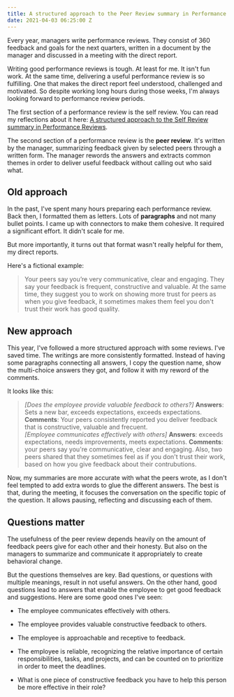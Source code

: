 ```yaml
---
title: A structured approach to the Peer Review summary in Performance Reviews
date: 2021-04-03 06:25:00 Z
---
```


Every year, managers write performance reviews. They consist of 360 feedback and goals for the next quarters, written in a document by the manager and discussed in a meeting with the direct report.

Writing good performance reviews is tough. At least for me. It isn't fun work. At the same time, delivering a useful performance review is so fulfilling. One that makes the direct report feel understood, challenged and motivated. So despite working long hours during those weeks, I'm always looking forward to performance review periods.

The first section of a performance review is the self review. You can read my reflections about it here: [A structured approach to the Self Review summary in Performance Reviews](https://guillermodelapuente.com/blog/structured-approach-self-review-in-performance-reviews/).

The second section of a performance review is the **peer review**. It's written by the manager, summarizing feedback given by selected peers through a written form. The manager rewords the answers and extracts common themes in order to deliver useful feedback without calling out who said what.

## Old approach

In the past, I've spent many hours preparing each performance review. Back then, I formatted them as letters. Lots of **paragraphs** and not many bullet points. I came up with connectors to make them cohesive. It required a significant effort. It didn't scale for me.

But more importantly, it turns out that format wasn't really helpful for them, my direct reports.

Here's a fictional example:

> Your peers say you’re very communicative, clear and engaging. They say your feedback is frequent, constructive and valuable. At the same time, they suggest you to work on showing more trust for peers as when you give feedback, it sometimes makes them feel you don't trust their work has good quality.

## New approach

This year, I've followed a more structured approach with some reviews. I've saved time. The writings are more consistently formatted. Instead of having some paragraphs connecting all answers, I copy the question name, show the multi-choice answers they got, and follow it with my reword of the comments.

It looks like this:

> *\[Does the employee provide valuable feedback to others?\]*
> **Answers**: Sets a new bar, exceeds expectations, exceeds expectations.
> **Comments**: Your peers consistently reported you deliver feedback that is constructive, valuable and frecuent.
> \
> *\[Employee communicates effectively with others\]*
> **Answers**: exceeds expectations, needs improvements, meets expectations.
> **Comments**: your peers say you're communicative, clear and engaging. Also, two peers shared that they sometimes feel as if you don't trust their work, based on how you give feedback about their contrubutions.

Now, my summaries are more accurate with what the peers wrote, as I don't  feel tempted to add extra words to glue the different answers. The best is that, during the meeting, it focuses the conversation on the specific topic of the question. It allows pausing, reflecting and discussing each of them.

## Questions matter

The usefulness of the peer review depends heavily on the amount of feedback peers give for each other and their honesty. But also on the managers to summarize and communicate it appropriately to create behavioral change.

But the questions themselves are key. Bad questions, or questions with multiple meanings, result in not useful answers. On the other hand, good questions lead to answers that enable the employee to get good feedback and suggestions. Here are some good ones I've seen:

* The employee communicates effectively with others.

* The employee provides valuable constructive feedback to others.

* The employee is approachable and receptive to feedback.

* The employee is reliable, recognizing the relative importance of certain responsibilities, tasks, and projects, and can be counted on to prioritize in order to meet the deadlines.

* What is one piece of constructive feedback you have to help this person be more effective in their role?
